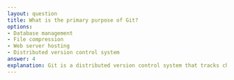 ```yaml
---
layout: question
title: What is the primary purpose of Git?
options:
- Database management
- File compression
- Web server hosting
- Distributed version control system
answer: 4
explanation: Git is a distributed version control system that tracks changes in source code during software development. It allows multiple developers to collaborate efficiently and maintains a complete history of changes.
---
```

